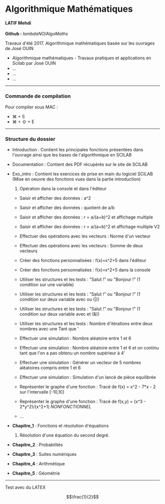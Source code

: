 
# Algorithmique Mathématiques
#### LATIF Mehdi
**Github :** *lambdaNO/AlgoMaths*

Travaux d'été 2017.
Algorithmique mathématiques basée sur les ouvrages de José OUIN

- Algorithmique mathématiques - Travaux pratiques et applications en Scilab par José OUIN
- ...
- ...
- ...
-----------------
### Commande de compilation
Pour compiler sous MAC :
- ⌘ + S
- ⌘ + ⇧ + E

-----------------
### Structure du dossier
- Introduction : Contient les principales fonctions présentées dans l'ouvrage ainsi que les bases de l'algorithmique en SCILAB
- Documentation : Contient des PDF récupérés sur le site de SCILAB
- Exo_intro : Contient les exercices de prise en main du logiciel SCILAB (Mise en oeuvre des fonctions vues dans la partie introduction)
    1. Opération dans la console et dans l'éditeur
    - Saisir et afficher des données : a^2
    - Saisir et afficher des données : quotient de a/b
    - Saisir et afficher des données : r = a/(a+b)^2 et affichage multiple
    - Saisir et afficher des données : r = a/(a+b)^2 et affichage multiple V2
    - Effectuer des opérations avec les vecteurs : Norme d'un vecteur
    - Effectuer des opérations avec les vecteurs : Somme de deux vecteurs
    - Créer des fonctions personnalisées : f(x)=x^2+5 dans l'éditeur
    - Créer des fonctions personnalisées : f(x)=x^2+5 dans la console
    - Utiliser les structures et les tests : "Salut !" ou "Bonjour !" (1 condition sur une variable)
    - Utiliser les structures et les tests : "Salut !" ou "Bonjour !" (1 condition sur deux variable avec ou (|))
    - Utiliser les structures et les tests : "Salut !" ou "Bonjour !" (1 condition sur deux variable avec et (&))
    - Utiliser les structures et les tests : Nombre d'itérations entre deux nombres avec une Tant que '
    - Effectuer une simulation : Nombre aléatoire entre 1 et 6
    - Effectuer une simulation : Nombre aléatoire entre 1 et 6 et on continu tant que l'on a pas obtenu un nombre supérieur à 4'
    - Effectuer une simulation : Générer un vecteur de 5 nombres aléatoires compris entre 1 et 6
    - Effectuer une simulation : Simulation d'un lancé de pièce equilibrée
    - Représenter le graphe d'une fonction : Tracé de f(x) = x^2 - 7*x - 2 sur l'intervalle [-10,10]
    - Représenter le graphe d'une fonction : Tracé de f(x,y) = (x^3 - 2*y^2)/(x^2+1) *NONFONCTIONNEL*




    - ...
- **Chapitre_1** : Fonctions et résolution d'équations
    1. Résolution d'une équation du second degré.
    
- **Chapitre_2**  : Probabilités
- **Chapitre_3** : Suites numériques
- **Chapitre_4**  : Arithmétique
- **Chapitre_5**  : Géométrie


-----------------




Test avec du LATEX

$$\frac{1}{2}$$
